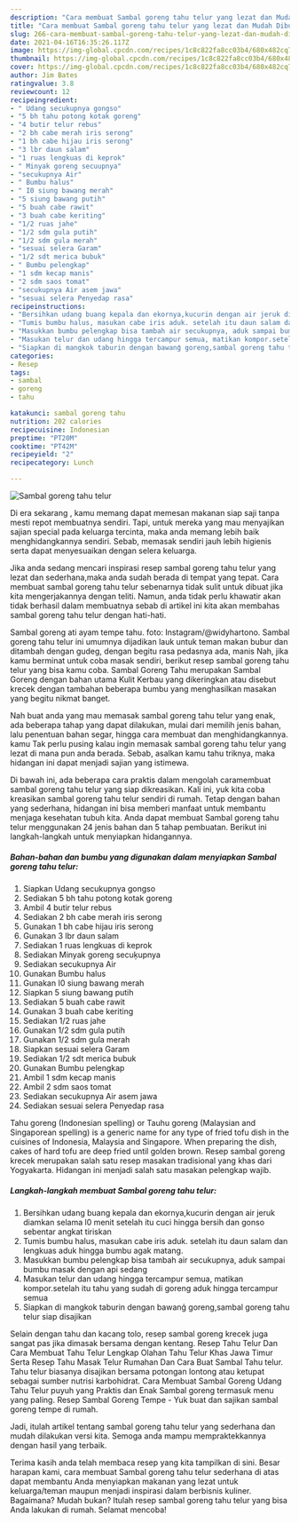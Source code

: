 ```yaml
---
description: "Cara membuat Sambal goreng tahu telur yang lezat dan Mudah Dibuat"
title: "Cara membuat Sambal goreng tahu telur yang lezat dan Mudah Dibuat"
slug: 266-cara-membuat-sambal-goreng-tahu-telur-yang-lezat-dan-mudah-dibuat
date: 2021-04-16T16:35:26.117Z
image: https://img-global.cpcdn.com/recipes/1c8c822fa8cc03b4/680x482cq70/sambal-goreng-tahu-telur-foto-resep-utama.jpg
thumbnail: https://img-global.cpcdn.com/recipes/1c8c822fa8cc03b4/680x482cq70/sambal-goreng-tahu-telur-foto-resep-utama.jpg
cover: https://img-global.cpcdn.com/recipes/1c8c822fa8cc03b4/680x482cq70/sambal-goreng-tahu-telur-foto-resep-utama.jpg
author: Jim Bates
ratingvalue: 3.8
reviewcount: 12
recipeingredient:
- " Udang secukupnya gongso"
- "5 bh tahu potong kotak goreng"
- "4 butir telur rebus"
- "2 bh cabe merah iris serong"
- "1 bh cabe hijau iris serong"
- "3 lbr daun salam"
- "1 ruas lengkuas di keprok"
- " Minyak goreng secuupnya"
- "secukupnya Air"
- " Bumbu halus"
- " I0 siung bawang merah"
- "5 siung bawang putih"
- "5 buah cabe rawit"
- "3 buah cabe keriting"
- "1/2 ruas jahe"
- "1/2 sdm gula putih"
- "1/2 sdm gula merah"
- "sesuai selera Garam"
- "1/2 sdt merica bubuk"
- " Bumbu pelengkap"
- "1 sdm kecap manis"
- "2 sdm saos tomat"
- "secukupnya Air asem jawa"
- "sesuai selera Penyedap rasa"
recipeinstructions:
- "Bersihkan udang buang kepala dan ekornya,kucurin dengan air jeruk diamkan selama l0 menit setelah itu cuci hingga bersih dan gonso sebentar angkat tiriskan"
- "Tumis bumbu halus, masukan cabe iris aduk. setelah itu daun salam dan lengkuas aduk hingga bumbu agak matang."
- "Masukkan bumbu pelengkap bisa tambah air secukupnya, aduk sampai bumbu masak dengan api sedang"
- "Masukan telur dan udang hingga tercampur semua, matikan kompor.setelah itu tahu yang sudah di goreng aduk hingga tercampur semua"
- "Siapkan di mangkok taburin dengan bawanģ goreng,sambal goreng tahu telur siap disajikan"
categories:
- Resep
tags:
- sambal
- goreng
- tahu

katakunci: sambal goreng tahu 
nutrition: 202 calories
recipecuisine: Indonesian
preptime: "PT20M"
cooktime: "PT42M"
recipeyield: "2"
recipecategory: Lunch

---
```



![Sambal goreng tahu telur](https://img-global.cpcdn.com/recipes/1c8c822fa8cc03b4/680x482cq70/sambal-goreng-tahu-telur-foto-resep-utama.jpg)

Di era  sekarang , kamu memang dapat memesan makanan siap saji tanpa mesti repot membuatnya sendiri. Tapi, untuk mereka yang mau menyajikan sajian special pada keluarga tercinta, maka anda memang lebih baik menghidangkannya sendiri. Sebab, memasak sendiri jauh lebih higienis serta dapat menyesuaikan dengan selera keluarga.

Jika anda sedang mencari inspirasi resep sambal goreng tahu telur yang lezat dan sederhana,maka anda sudah berada di tempat yang tepat. Cara membuat sambal goreng tahu telur  sebenarnya tidak sulit untuk dibuat jika kita mengerjakannya dengan teliti. Namun, anda tidak perlu khawatir akan tidak berhasil dalam membuatnya 
sebab di artikel ini kita akan membahas sambal goreng tahu telur dengan hati-hati.  

Sambal goreng ati ayam tempe tahu. foto: Instagram/@widyhartono. Sambal goreng tahu telur ini umumnya dijadikan lauk untuk teman makan bubur dan ditambah dengan gudeg, dengan begitu rasa pedasnya ada, manis Nah, jika kamu berminat untuk coba masak sendiri, berikut resep sambal goreng tahu telur yang bisa kamu coba. Sambal Goreng Tahu merupakan Sambal Goreng dengan bahan utama Kulit Kerbau yang dikeringkan atau disebut krecek dengan tambahan beberapa bumbu yang menghasilkan masakan yang begitu nikmat banget.

Nah buat anda yang mau memasak sambal goreng tahu telur yang enak, ada beberapa tahap yang dapat dilakukan, mulai dari memilih jenis bahan, lalu penentuan bahan segar, hingga cara membuat dan menghidangkannya. kamu Tak perlu pusing kalau ingin memasak sambal goreng tahu telur yang lezat di mana pun anda berada. Sebab, asalkan kamu  tahu triknya, maka hidangan ini dapat menjadi sajian yang istimewa.

Di bawah ini, ada beberapa cara praktis  dalam mengolah caramembuat sambal goreng tahu telur yang siap dikreasikan. Kali ini, yuk kita coba kreasikan sambal goreng tahu telur sendiri di rumah. Tetap dengan bahan yang sederhana, hidangan ini bisa memberi manfaat untuk membantu menjaga kesehatan tubuh kita. Anda dapat membuat Sambal goreng tahu telur menggunakan 24 jenis bahan dan 5 tahap pembuatan. Berikut ini langkah-langkah untuk menyiapkan hidangannya.

<!--inarticleads1-->

##### Bahan-bahan dan bumbu yang digunakan dalam menyiapkan Sambal goreng tahu telur:

1. Siapkan  Udang secukupnya gongso
1. Sediakan 5 bh tahu potong kotak goreng
1. Ambil 4 butir telur rebus
1. Sediakan 2 bh cabe merah iris serong
1. Gunakan 1 bh cabe hijau iris serong
1. Gunakan 3 lbr daun salam
1. Sediakan 1 ruas lengkuas di keprok
1. Sediakan  Minyak goreng secuķupnya
1. Sediakan secukupnya Air
1. Gunakan  Bumbu halus
1. Gunakan  I0 siung bawang merah
1. Siapkan 5 siung bawang putih
1. Sediakan 5 buah cabe rawit
1. Gunakan 3 buah cabe keriting
1. Sediakan 1/2 ruas jahe
1. Gunakan 1/2 sdm gula putih
1. Gunakan 1/2 sdm gula merah
1. Siapkan sesuai selera Garam
1. Sediakan 1/2 sdt merica bubuk
1. Gunakan  Bumbu pelengkap
1. Ambil 1 sdm kecap manis
1. Ambil 2 sdm saos tomat
1. Sediakan secukupnya Air asem jawa
1. Sediakan sesuai selera Penyedap rasa


Tahu goreng (Indonesian spelling) or Tauhu goreng (Malaysian and Singaporean spelling) is a generic name for any type of fried tofu dish in the cuisines of Indonesia, Malaysia and Singapore. When preparing the dish, cakes of hard tofu are deep fried until golden brown. Resep sambal goreng krecek merupakan salah satu resep masakan tradisional yang khas dari Yogyakarta. Hidangan ini menjadi salah satu masakan pelengkap wajib. 

<!--inarticleads2-->

##### Langkah-langkah membuat Sambal goreng tahu telur:

1. Bersihkan udang buang kepala dan ekornya,kucurin dengan air jeruk diamkan selama l0 menit setelah itu cuci hingga bersih dan gonso sebentar angkat tiriskan
1. Tumis bumbu halus, masukan cabe iris aduk. setelah itu daun salam dan lengkuas aduk hingga bumbu agak matang.
1. Masukkan bumbu pelengkap bisa tambah air secukupnya, aduk sampai bumbu masak dengan api sedang
1. Masukan telur dan udang hingga tercampur semua, matikan kompor.setelah itu tahu yang sudah di goreng aduk hingga tercampur semua
1. Siapkan di mangkok taburin dengan bawanģ goreng,sambal goreng tahu telur siap disajikan


Selain dengan tahu dan kacang tolo, resep sambal goreng krecek juga sangat pas jika dimasak bersama dengan kentang. Resep Tahu Telur Dan Cara Membuat Tahu Telur Lengkap Olahan Tahu Telur Khas Jawa Timur Serta Resep Tahu Masak Telur Rumahan Dan Cara Buat Sambal Tahu telur. Tahu telur biasanya disajikan bersama potongan lontong atau ketupat sebagai sumber nutrisi karbohidrat. Cara Membuat Sambal Goreng Udang Tahu Telur puyuh yang Praktis dan Enak Sambal goreng termasuk menu yang paling. Resep Sambal Goreng Tempe - Yuk buat dan sajikan sambal goreng tempe di rumah. 

Jadi, itulah artikel tentang  sambal goreng tahu telur  yang sederhana dan mudah dilakukan versi kita. Semoga anda mampu mempraktekkannya dengan hasil yang terbaik. 

Terima kasih anda telah membaca resep yang kita tampilkan di sini. Besar harapan kami, cara membuat  Sambal goreng tahu telur sederhana di atas dapat membantu Anda menyiapkan makanan yang lezat untuk keluarga/teman maupun menjadi inspirasi dalam berbisnis kuliner. Bagaimana? Mudah bukan? Itulah resep sambal goreng tahu telur yang bisa Anda lakukan di rumah. Selamat mencoba!

